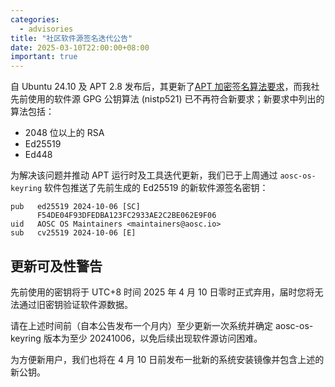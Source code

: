```yaml
---
categories:
  - advisories
title: "社区软件源签名迭代公告"
date: 2025-03-10T22:00:00+08:00
important: true
---
```


自 Ubuntu 24.10 及 APT 2.8 发布后，其更新了[APT 加密签名算法要求](https://discourse.ubuntu.com/t/new-requirements-for-apt-repository-signing-in-24-04/42854)，而我社先前使用的软件源 GPG 公钥算法 (nistp521) 已不再符合新要求；新要求中列出的算法包括：

- 2048 位以上的 RSA
- Ed25519
- Ed448

为解决该问题并推动 APT 运行时及工具迭代更新，我们已于上周通过 `aosc-os-keyring` 软件包推送了先前生成的 Ed25519 的新软件源签名密钥：
```
pub   ed25519 2024-10-06 [SC]
      F54DE04F93DFEDBA123FC2933AE2C2BE062E9F06
uid   AOSC OS Maintainers <maintainers@aosc.io>
sub   cv25519 2024-10-06 [E]
```
## 更新可及性警告

先前使用的密钥将于 UTC+8 时间 2025 年 4 月 10 日零时正式弃用，届时您将无法通过旧密钥验证软件源数据。

请在上述时间前（自本公告发布一个月内）至少更新一次系统并确定 aosc-os-keyring 版本为至少 20241006，以免后续出现软件源访问困难。

为方便新用户，我们也将在 4 月 10 日前发布一批新的系统安装镜像并包含上述的新公钥。

